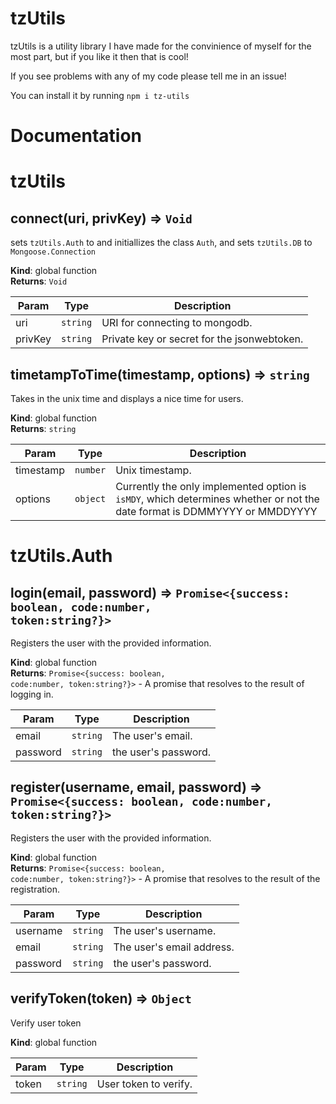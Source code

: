 # tzUtils

tzUtils is a utility library I have made for the convinience of myself for the most part, but if you like it then that is cool!

If you see problems with any of my code please tell me in an issue!

You can install it by running `npm i tz-utils`

# Documentation

# tzUtils

## connect(uri, privKey) ⇒ <code>Void</code>
sets `tzUtils.Auth` to and initiallizes the class `Auth`, and sets `tzUtils.DB` to `Mongoose.Connection`

**Kind**: global function  
**Returns**: <code>Void</code>

| Param | Type | Description |
| --- | --- | --- |
| uri | <code>string</code> | URI for connecting to mongodb. |
| privKey | <code>string</code> | Private key or secret for the jsonwebtoken. |

## timetampToTime(timestamp, options) ⇒ <code>string</code>
Takes in the unix time and displays a nice time for users.

**Kind**: global function  
**Returns**: <code>string</code>

| Param | Type | Description |
| --- | --- | --- |
| timestamp | <code>number</code> | Unix timestamp. |
| options | <code>object</code> | Currently the only implemented option is `isMDY`, which determines whether or not the date format is DDMMYYYY or MMDDYYYY |

# tzUtils.Auth

## login(email, password) ⇒ <code>Promise<{success: boolean, code:number, token:string?}></code>
Registers the user with the provided information.

**Kind**: global function  
**Returns**: <code>Promise<{success: boolean, code:number, token:string?}></code> - A promise that resolves to the result of logging in.  

| Param | Type | Description |
| --- | --- | --- |
| email | <code>string</code> | The user's email. |
| password | <code>string</code> | the user's password. |

## register(username, email, password) ⇒ <code>Promise<{success: boolean, code:number, token:string?}></code>
Registers the user with the provided information.

**Kind**: global function  
**Returns**: <code>Promise<{success: boolean, code:number, token:string?}></code> - A promise that resolves to the result of the registration.  

| Param | Type | Description |
| --- | --- | --- |
| username | <code>string</code> | The user's username. |
| email | <code>string</code> | The user's email address. |
| password | <code>string</code> | the user's password. |

## verifyToken(token) ⇒ <code>Object</code>
Verify user token

**Kind**: global function  

| Param | Type | Description |
| --- | --- | --- |
| token | <code>string</code> | User token to verify. |